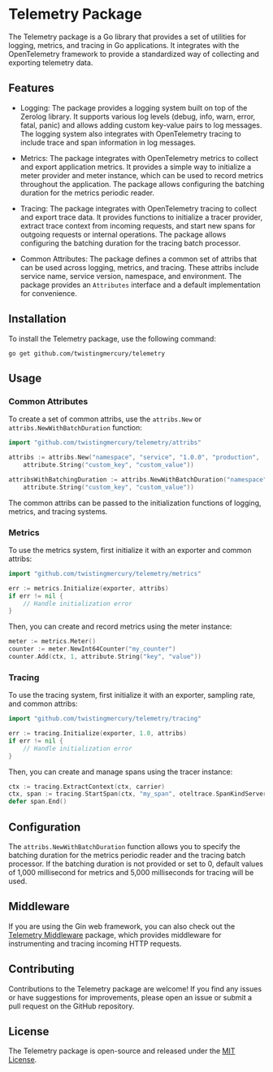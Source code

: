 # Telemetry Package

The Telemetry package is a Go library that provides a set of utilities for logging, metrics, and tracing in Go applications. It integrates with the OpenTelemetry framework to provide a standardized way of collecting and exporting telemetry data.

## Features

- Logging: The package provides a logging system built on top of the Zerolog library. It supports various log levels (debug, info, warn, error, fatal, panic) and allows adding custom key-value pairs to log messages. The logging system also integrates with OpenTelemetry tracing to include trace and span information in log messages.

- Metrics: The package integrates with OpenTelemetry metrics to collect and export application metrics. It provides a simple way to initialize a meter provider and meter instance, which can be used to record metrics throughout the application. The package allows configuring the batching duration for the metrics periodic reader.

- Tracing: The package integrates with OpenTelemetry tracing to collect and export trace data. It provides functions to initialize a tracer provider, extract trace context from incoming requests, and start new spans for outgoing requests or internal operations. The package allows configuring the batching duration for the tracing batch processor.

- Common Attributes: The package defines a common set of attribs that can be used across logging, metrics, and tracing. These attribs include service name, service version, namespace, and environment. The package provides an `Attributes` interface and a default implementation for convenience.

## Installation

To install the Telemetry package, use the following command:

```
go get github.com/twistingmercury/telemetry
```

## Usage

### Common Attributes

To create a set of common attribs, use the `attribs.New` or `attribs.NewWithBatchDuration` function:

```go
import "github.com/twistingmercury/telemetry/attribs"

attribs := attribs.New("namespace", "service", "1.0.0", "production",
    attribute.String("custom_key", "custom_value"))

attribsWithBatchingDuration := attribs.NewWithBatchDuration("namespace", "service", "1.0.0", "production", 5*time.Second,
    attribute.String("custom_key", "custom_value"))
```

The common attribs can be passed to the initialization functions of logging, metrics, and tracing systems.

### Metrics

To use the metrics system, first initialize it with an exporter and common attribs:

```go
import "github.com/twistingmercury/telemetry/metrics"

err := metrics.Initialize(exporter, attribs)
if err != nil {
    // Handle initialization error
}
```

Then, you can create and record metrics using the meter instance:

```go
meter := metrics.Meter()
counter := meter.NewInt64Counter("my_counter")
counter.Add(ctx, 1, attribute.String("key", "value"))
```

### Tracing

To use the tracing system, first initialize it with an exporter, sampling rate, and common attribs:

```go
import "github.com/twistingmercury/telemetry/tracing"

err := tracing.Initialize(exporter, 1.0, attribs)
if err != nil {
    // Handle initialization error
}
```

Then, you can create and manage spans using the tracer instance:

```go
ctx := tracing.ExtractContext(ctx, carrier)
ctx, span := tracing.StartSpan(ctx, "my_span", oteltrace.SpanKindServer)
defer span.End()
```

## Configuration

The `attribs.NewWithBatchDuration` function allows you to specify the batching duration for the metrics periodic reader and the tracing batch processor. If the batching duration is not provided or set to 0, default values of 1,000 millisecond for metrics and 5,000 milliseconds for tracing will be used.

## Middleware

If you are using the Gin web framework, you can also check out the [Telemetry Middleware](./middleware/readme.md) package, which provides middleware for instrumenting and tracing incoming HTTP requests.

## Contributing

Contributions to the Telemetry package are welcome! If you find any issues or have suggestions for improvements, please open an issue or submit a pull request on the GitHub repository.

## License

The Telemetry package is open-source and released under the [MIT License](LICENSE).